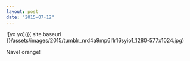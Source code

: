 ```yaml
---
layout: post
date: "2015-07-12"
---
```


![yo yo]({{ site.baseurl }}/assets/images/2015/tumblr_nrd4a9mp6I1r16syio1_1280-577x1024.jpg)

Navel orange!
